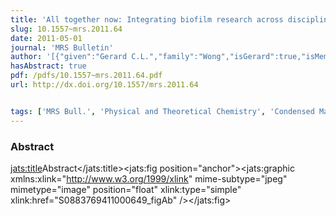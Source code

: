 ```yaml
---
title: 'All together now: Integrating biofilm research across disciplines'
slug: 10.1557~mrs.2011.64
date: 2011-05-01
journal: 'MRS Bulletin'
author: '[{"given":"Gerard C.L.","family":"Wong","isGerard":true,"isMember":true,"isFirst":false,"isCorresponding":false},{"given":"George A.","family":"O’Toole","isGerard":false,"isMember":false,"isFirst":false,"isCorresponding":false}]'
hasAbstract: true
pdf: /pdfs/10.1557~mrs.2011.64.pdf
url: http://dx.doi.org/10.1557/mrs.2011.64


tags: ['MRS Bull.', 'Physical and Theoretical Chemistry', 'Condensed Matter Physics', 'General Materials Science']
---
```

<!--truncate-->
### Abstract
<jats:title>Abstract</jats:title><jats:fig position="anchor"><jats:graphic xmlns:xlink="http://www.w3.org/1999/xlink" mime-subtype="jpeg" mimetype="image" position="float" xlink:type="simple" xlink:href="S0883769411000649_figAb" /></jats:fig>